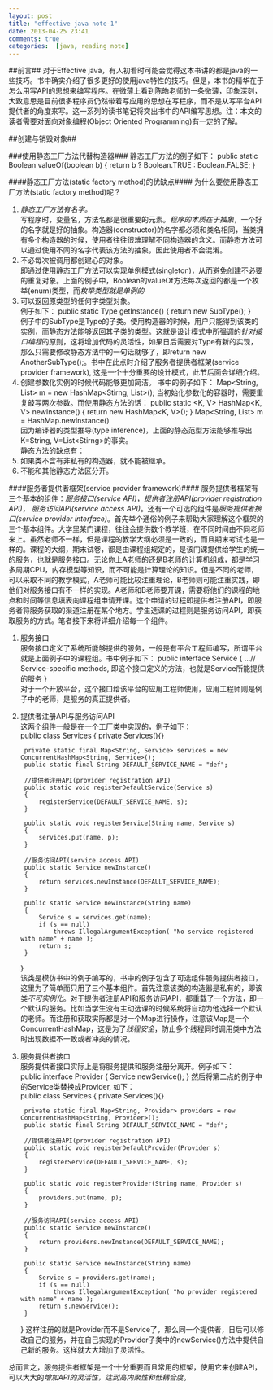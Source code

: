 ```yaml
---
layout: post
title: "effective java note-1"
date: 2013-04-25 23:41
comments: true
categories:  [java, reading note]
---
```

##前言##
对于Effective java，有人初看时可能会觉得这本书讲的都是java的一些技巧。书中确实介绍了很多更好的使用java特性的技巧。但是，本书的精华在于怎么用写API的思想来编写程序。在微薄上看到陈皓老师的一条微薄，印象深刻，大致意思是目前很多程序员仍然带着写应用的思想在写程序，而不是从写平台API提供者的角度来写。这一系列的读书笔记将突出书中的API编写思想。注：本文的读者需要对面向对象编程(Object Oriented Programming)有一定的了解。

##创建与销毁对象##

###使用静态工厂方法代替构造器###
静态工厂方法的例子如下：
	public static Boolean valueOf(boolean b)
    {
		return b ? Boolean.TRUE : Boolean.FALSE;
    }

####静态工厂方法(static factory method)的优缺点####
为什么要使用静态工厂方法(static factory method)呢？  
1. *静态工厂方法有名字。*  
写程序时，变量名，方法名都是很重要的元素。*程序的本质在于抽象*，一个好的名字就是好的抽象。构造器(constructor)的名字都必须和类名相同，当类拥有多个构造器的时候，使用者往往很难理解不同构造器的含义。而静态方法可以通过使用不同的名字代表该方法的抽象，因此使用者不会混淆。  
2. 不必每次被调用都创建心的对象。  
即通过使用静态工厂方法可以实现单例模式(singleton)，从而避免创建不必要的重复对象。上面的例子中，Boolean的valueOf方法每次返回的都是一个枚举(enum)类型，而*枚举类型就是单例的*   
3. 可以返回原类型的任何字类型对象。  
例子如下： 
    public static Type getInstance()
	{
		return new SubType();
	}  
例子中的SubType是Type的子类。使用构造器的时候，用户只能得到该类的实例，而静态方法能够返回其子类的类型。这就是设计模式中所强调的*针对接口编程*的原则，这将增加代码的灵活性，如果日后需要对Type有新的实现，那么只需要修改静态方法中的一句话就够了，即return new AnotherSubType();。书中在此点时介绍了服务者提供者框架(service provider framework), 这是一个十分重要的设计模式，此节后面会详细介绍。  
4. 创建参数化实例的时候代码能够更加简洁。 
书中的例子如下： 
	Map<String, List<String>> m = new HashMap<Stirng, List<String>>();
当初始化参数化的容器时，需要重复敲写两次参数。而使用静态方法的话： 
	public static <K, V> HashMap<K, V> newInstance()
	{
		return new HashMap<K, V>();
	}
    Map<String, List<String>> m = HashMap.newInstance()  
因为编译器的类型推导(type inference)，上面的静态范型方法能够推导出 K=String, V=List\<Stirng\>的事实。  
静态方法的缺点有：   
1. 如果类不含有非私有的构造器，就不能被继承。  
2. 不能和其他静态方法区分开。  

####服务者提供者框架(service provider framework)####
服务提供者框架有三个基本的组件：*服务接口(service API)*，*提供者注册API(provider registration API)*， *服务访问API(service access API)*。还有一个可选的组件是*服务提供者接口(service provider interface)*。首先举个通俗的例子来帮助大家理解这个框架的三个基本组件。大学里某门课程，往往会提供数个教学班，在不同时间由不同老师来上。虽然老师不一样，但是课程的教学大纲必须是一致的，而且期末考试也是一样的。课程的大纲，期末试卷，都是由课程组规定的，是该门课提供给学生的统一的服务，也就是服务接口。无论你上A老师的还是B老师的计算机组成，都是学习多周期CPU，内存模型等知识，而不可能是计算理论的知识。但是不同的老师，可以采取不同的教学模式，A老师可能比较注重理论，B老师则可能注重实践，即他们对服务接口有不一样的实现。A老师和B老师要开课，需要将他们的课程的地点和时间等信息填表向课程组申请开课。这个申请的过程即提供者注册API，即服务者将服务获取的渠道注册在某个地方。学生选课的过程则是服务访问API，即获取服务的方式。笔者接下来将详细介绍每一个组件。  
1. 服务接口   
服务接口定义了系统所能够提供的服务，一般是有平台工程师编写，所谓平台就是上面例子中的课程组。书中例子如下： 
	public interface Service
    {
        ...// Service-specific methods, 即这个接口定义的方法，也就是Service所能提供的服务
	}  
对于一个开放平台，这个接口给该平台的应用工程师使用，应用工程师则是例子中的老师，是服务的真正提供者。  
2. 提供者注册API与服务访问API   
这两个组件一般是在一个工厂类中实现的，例子如下：  
	public class Services
	{
		private Services(){}

		private static final Map<String, Service> services = new ConcurrentHashMap<String, Service>();
	    public static final String DEFAULT_SERVICE_NAME = "def";

		//提供者注册API(provider registration API)
		public static void registerDefaultService(Service s)
		{
			registerService(DEFAULT_SERVICE_NAME, s);
		}

		public static void registerService(String name, Service s)
		{
			services.put(name, p);
		}

		//服务访问API(service access API)
		public static Service newInstance()
        {
			return services.newInstance(DEFAULT_SERVICE_NAME);
		}

		public static Service newInstance(String name)
		{
			Service s = services.get(name);
			if (s == null)
				throws IllegalArgumentException( "No service registered with name" + name );
			return s;
		}
	}  
该类是模仿书中的例子编写的，书中的例子包含了可选组件服务提供者接口，这里为了简单而只用了三个基本组件。首先注意该类的构造器是私有的，即该类*不可实例化*。对于提供者注册API和服务访问API，都重载了一个方法，即一个默认的服务。比如当学生没有主动选课的时候系统将自动为他选择一个默认的老师。而注册和获取实际都是对一个Map进行操作，注意该Map是一个ConcurrentHashMap，这是为了*线程安全*，防止多个线程同时调用类中方法时出现数据不一致或者冲突的情况。  
3. 服务提供者接口  
服务提供者接口实际上是将服务提供和服务注册分离开。例子如下：  
	public interface Provider
	{
		Service newService();
	}
然后将第二点的例子中的Service类替换成Provider, 如下：  
	public class Services
	{
		private Services(){}

		private static final Map<String, Provider> providers = new ConcurrentHashMap<String, Provider>();
	    public static final String DEFAULT_SERVICE_NAME = "def";

		//提供者注册API(provider registration API)
		public static void registerDefaultProvider(Provider s)
		{
			registerService(DEFAULT_SERVICE_NAME, s);
		}

		public static void registerProvider(String name, Provider s)
		{
			providers.put(name, p);
		}

		//服务访问API(service access API)
		public static Service newInstance()
        {
			return providers.newInstance(DEFAULT_SERVICE_NAME);
		}

		public static Service newInstance(String name)
		{
			Service s = providers.get(name);
			if (s == null)
				throws IllegalArgumentException( "No provider registered with name" + name );
			return s.newService();
		}
	}
这样注册的就是Provider而不是Service了，那么同一个提供者，日后可以修改自己的服务，并在自己实现的Provider子类中的newService()方法中提供自己新的服务。这样就大大增加了灵活性。  


总而言之，服务提供者框架是一个十分重要而且常用的框架，使用它来创建API，可以大大的*增加API的灵活性，达到高内聚性和低耦合度*。


